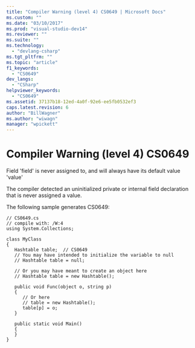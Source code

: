 ```yaml
---
title: "Compiler Warning (level 4) CS0649 | Microsoft Docs"
ms.custom: ""
ms.date: "03/10/2017"
ms.prod: "visual-studio-dev14"
ms.reviewer: ""
ms.suite: ""
ms.technology: 
  - "devlang-csharp"
ms.tgt_pltfrm: ""
ms.topic: "article"
f1_keywords: 
  - "CS0649"
dev_langs: 
  - "CSharp"
helpviewer_keywords: 
  - "CS0649"
ms.assetid: 37137b18-12ed-4a0f-92e6-ee5fb0532ef3
caps.latest.revision: 6
author: "BillWagner"
ms.author: "wiwagn"
manager: "wpickett"
---
```

# Compiler Warning (level 4) CS0649
Field 'field' is never assigned to, and will always have its default value 'value'  
  
 The compiler detected an uninitialized private or internal field declaration that is never assigned a value.  
  
 The following sample generates CS0649:  
  
```  
// CS0649.cs  
// compile with: /W:4  
using System.Collections;  
  
class MyClass  
{  
   Hashtable table;  // CS0649  
   // You may have intended to initialize the variable to null  
   // Hashtable table = null;  
  
   // Or you may have meant to create an object here  
   // Hashtable table = new Hashtable();  
  
   public void Func(object o, string p)  
   {  
      // Or here  
      // table = new Hashtable();  
      table[p] = o;  
   }  
  
   public static void Main()  
   {  
   }  
}  
```